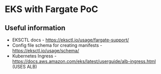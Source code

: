 # EKS with Fargate PoC


## Useful information
- EKSCTL docs - https://eksctl.io/usage/fargate-support/
- Config file schema for creating manifests - https://eksctl.io/usage/schema/
- Kubernetes Ingress - https://docs.aws.amazon.com/eks/latest/userguide/alb-ingress.html (USES ALB)